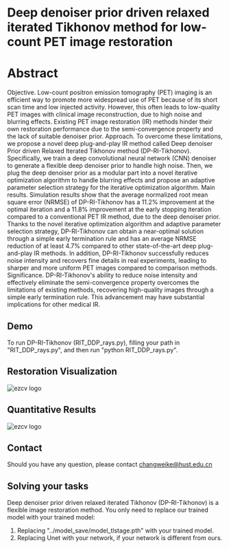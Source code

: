# Deep denoiser prior driven relaxed iterated Tikhonov method for low-count PET image restoration
# Abstract
Objective. Low-count positron emission tomography (PET) imaging is an efficient way to promote more widespread use of PET because of its short scan time and low injected activity. However, this often leads to low-quality PET images with clinical image reconstruction, due to high noise and blurring effects. Existing
PET image restoration (IR) methods hinder their own restoration performance due to the semi-convergence property and the lack of suitable denoiser prior. Approach. To overcome these limitations, we propose a novel deep plug-and-play IR method called
Deep denoiser Prior driven Relaxed Iterated Tikhonov method (DP-RI-Tikhonov). Specifically, we train a deep convolutional neural network (CNN) denoiser to generate a flexible deep denoiser prior to handle high noise. Then, we plug the deep
denoiser prior as a modular part into a novel iterative optimization algorithm to handle blurring effects and propose an adaptive parameter selection strategy for the iterative optimization algorithm. Main results. Simulation results show that the average normalized root mean square error (NRMSE) of DP-RI-Tikhonov has a 11.2% improvement at the optimal iteration and a 11.8% improvement at the early
stopping iteration compared to a conventional PET IR method, due to the deep denoiser prior. Thanks to the novel iterative optimization algorithm and adaptive parameter selection strategy, DP-RI-Tikhonov can obtain a near-optimal solution
through a simple early termination rule and has an average NRMSE reduction of at least 4.7% compared to other state-of-the-art deep plug-and-play IR methods. In addition, DP-RI-Tikhonov successfully reduces noise intensity and recovers fine details
in real experiments, leading to sharper and more uniform PET images compared to comparison methods. Significance. DP-RI-Tikhonov's ability to reduce noise intensity and effectively eliminate the semi-convergence property overcomes the limitations of existing methods, recovering high-quality images through a simple early termination rule. This advancement may have substantial implications for other medical IR.
## Demo ##
To run DP-RI-Tikhonov (RIT_DDP_rays.py), filling your path in "RIT_DDP_rays.py", and then run "python RIT_DDP_rays.py". 
## Restoration Visualization ##
![ezcv logo](https://github.com/weikechang/Deep-denoiser-prior-driven-relaxed-iterated-Tikhonov/blob/main/6.jpg)
## Quantitative Results ##
![ezcv logo](https://github.com/weikechang/Deep-denoiser-prior-driven-relaxed-iterated-Tikhonov/blob/main/results/results_SSIM_NRMSE.png)
## Contact ##
Should you have any question, please contact changweike@hust.edu.cn
## Solving your tasks ##
Deep denoiser prior driven relaxed iterated Tikhonov (DP-RI-Tikhonov) is a flexible image restoration method. You only need to replace our trained model with your trained model:
1. Replacing "../model_save/model_tlstage.pth" with your trained model.
2. Replacing Unet with your network, if your network is different from ours.


